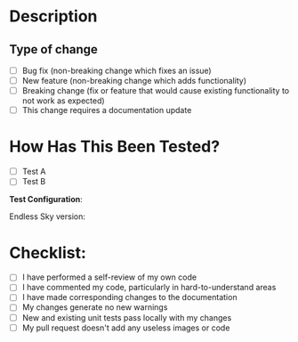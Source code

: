 <!--⚠️⚠️Do not delete text that are in brackets. It's here to help you and they will disappear when you will post the issue⚠️⚠️-->

# Description

<!--Please include a summary of the change and which issue is fixed.-->
<!--Please also include relevant motivation and context. List any dependencies that are required for this change.-->
<!--If your pull request is related to an existing issue, please link it to the pull request and add it below.-->

## Type of change

<!--Please delete options that are not relevant.-->

- [ ] Bug fix (non-breaking change which fixes an issue)
- [ ] New feature (non-breaking change which adds functionality)
- [ ] Breaking change (fix or feature that would cause existing functionality to not work as expected)
- [ ] This change requires a documentation update

# How Has This Been Tested?

<!--Please describe the tests that you ran to verify your changes.-->
<!--Provide instructions so we can reproduce. Please also list any relevant details for your test configuration-->

- [ ] Test A
- [ ] Test B

**Test Configuration**:

<!--Just enter your current Endless Sky version-->
Endless Sky version: 

# Checklist:

- [ ] I have performed a self-review of my own code
- [ ] I have commented my code, particularly in hard-to-understand areas
- [ ] I have made corresponding changes to the documentation
- [ ] My changes generate no new warnings
- [ ] New and existing unit tests pass locally with my changes
- [ ] My pull request doesn't add any useless images or code

